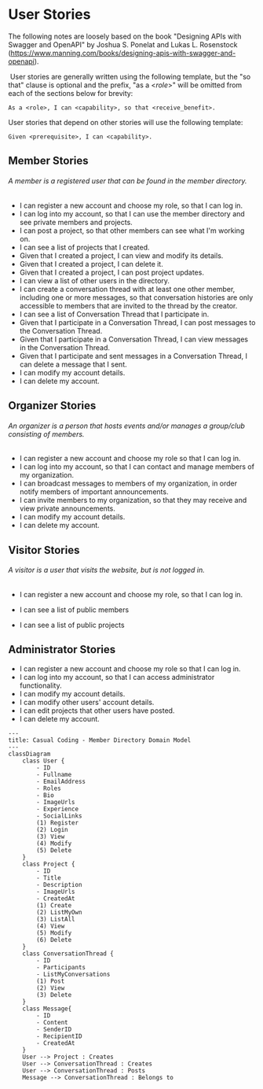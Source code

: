 # User Stories

The following notes are loosely based on the book "Designing APIs with Swagger and OpenAPI" by Joshua S. Ponelat and Lukas L. Rosenstock (https://www.manning.com/books/designing-apis-with-swagger-and-openapi).

​	User stories are generally written using the following template, but the "so that" clause is optional and the prefix, "as a <*role*>" will be omitted from each of the sections below for brevity:

```
As a <role>, I can <capability>, so that <receive_benefit>.
```

User stories that depend on other stories will use the following template:

```
Given <prerequisite>, I can <capability>.
```



## Member Stories

###### A member is a registered user that can be found in the member directory.

- I can register a new account and choose my role, so that I can log in.
- I can log into my account, so that I can use the member directory and see private members and projects.
- I can post a project, so that other members can see what I'm working on.
- I can see a list of projects that I created.
- Given that I created a project, I can view and modify its details.
- Given that I created a project, I can delete it.
- Given that I created a project, I can post project updates.
- I can view a list of other users in the directory.
- I can create a conversation thread with at least one other member, including one or more messages, so that conversation histories are only accessible to members that are invited to the thread by the creator.
- I can see a list of Conversation Thread that I participate in.
- Given that I participate in a Conversation Thread, I can post messages to the Conversation Thread.
- Given that I participate in a Conversation Thread, I can view messages in the Conversation Thread.
- Given that I participate and sent messages in a Conversation Thread, I can delete a message that I sent.
- I can modify my account details.
- I can delete my account.


## Organizer Stories

###### An organizer is a person that hosts events and/or manages a group/club consisting of members.

- I can register a new account and choose my role so that I can log in.
- I can log into my account, so that I can contact and manage members of my organization.
- I can broadcast messages to  members of my organization, in order notify members of important announcements.
- I can invite members to my organization, so that they may receive and view private announcements.
- I can modify my account details.
- I can delete my account.

## Visitor Stories

###### A visitor is a user that visits the website, but is not logged in.

- I can register a new account and choose my role, so that I can log in.

- I can see a list of public members
- I can see a list of public projects


## Administrator Stories

- I can register a new account and choose my role so that I can log in.
- I can log into my account, so that I can access administrator functionality.
- I can modify my account details.
- I can modify other users' account details.
- I can edit projects that other users have posted.
- I can delete my account.



```mermaid
---
title: Casual Coding - Member Directory Domain Model
---
classDiagram
    class User {
        - ID
        - Fullname
        - EmailAddress
        - Roles
        - Bio
        - ImageUrls
        - Experience
        - SocialLinks
        (1) Register
        (2) Login
        (3) View
        (4) Modify
        (5) Delete
    }
    class Project {
    	- ID
    	- Title
    	- Description
    	- ImageUrls
    	- CreatedAt
    	(1) Create
    	(2) ListMyOwn
    	(3) ListAll
    	(4) View
    	(5) Modify
    	(6) Delete
    }
    class ConversationThread {
    	- ID
    	- Participants
    	- ListMyConversations
      	(1) Post
    	(2) View
    	(3) Delete
    }
    class Message{
    	- ID
    	- Content
    	- SenderID
    	- RecipientID
    	- CreatedAt
    }
	User --> Project : Creates
	User --> ConversationThread : Creates
	User --> ConversationThread : Posts
	Message --> ConversationThread : Belongs to

    
```
